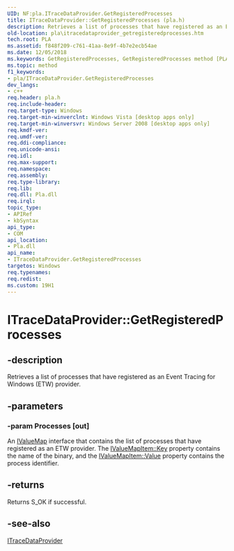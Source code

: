 ```yaml
---
UID: NF:pla.ITraceDataProvider.GetRegisteredProcesses
title: ITraceDataProvider::GetRegisteredProcesses (pla.h)
description: Retrieves a list of processes that have registered as an Event Tracing for Windows (ETW) provider.
old-location: pla\itracedataprovider_getregisteredprocesses.htm
tech.root: PLA
ms.assetid: f848f209-c761-41aa-8e9f-4b7e2ecb54ae
ms.date: 12/05/2018
ms.keywords: GetRegisteredProcesses, GetRegisteredProcesses method [PLA], GetRegisteredProcesses method [PLA],ITraceDataProvider interface, ITraceDataProvider interface [PLA],GetRegisteredProcesses method, ITraceDataProvider.GetRegisteredProcesses, ITraceDataProvider::GetRegisteredProcesses, pla.itracedataprovider_getregisteredprocesses, pla/ITraceDataProvider::GetRegisteredProcesses
ms.topic: method
f1_keywords:
- pla/ITraceDataProvider.GetRegisteredProcesses
dev_langs:
- c++
req.header: pla.h
req.include-header: 
req.target-type: Windows
req.target-min-winverclnt: Windows Vista [desktop apps only]
req.target-min-winversvr: Windows Server 2008 [desktop apps only]
req.kmdf-ver: 
req.umdf-ver: 
req.ddi-compliance: 
req.unicode-ansi: 
req.idl: 
req.max-support: 
req.namespace: 
req.assembly: 
req.type-library: 
req.lib: 
req.dll: Pla.dll
req.irql: 
topic_type:
- APIRef
- kbSyntax
api_type:
- COM
api_location:
- Pla.dll
api_name:
- ITraceDataProvider.GetRegisteredProcesses
targetos: Windows
req.typenames: 
req.redist: 
ms.custom: 19H1
---
```


# ITraceDataProvider::GetRegisteredProcesses


## -description


Retrieves a list of processes that have registered as an Event Tracing for Windows (ETW) provider.


## -parameters




### -param Processes [out]

An <a href="https://docs.microsoft.com/previous-versions/windows/desktop/api/pla/nn-pla-ivaluemap">IValueMap</a> interface that contains the list of processes that have registered as an ETW provider. The <a href="https://docs.microsoft.com/previous-versions/windows/desktop/api/pla/nf-pla-ivaluemapitem-get_key">IValueMapItem::Key</a> property  contains the name of the binary, and the <a href="https://docs.microsoft.com/previous-versions/windows/desktop/api/pla/nf-pla-ivaluemapitem-get_value">IValueMapItem::Value</a> property contains the process identifier.


## -returns



Returns S_OK if successful.




## -see-also




<a href="https://docs.microsoft.com/previous-versions/windows/desktop/api/pla/nn-pla-itracedataprovider">ITraceDataProvider</a>
 

 

